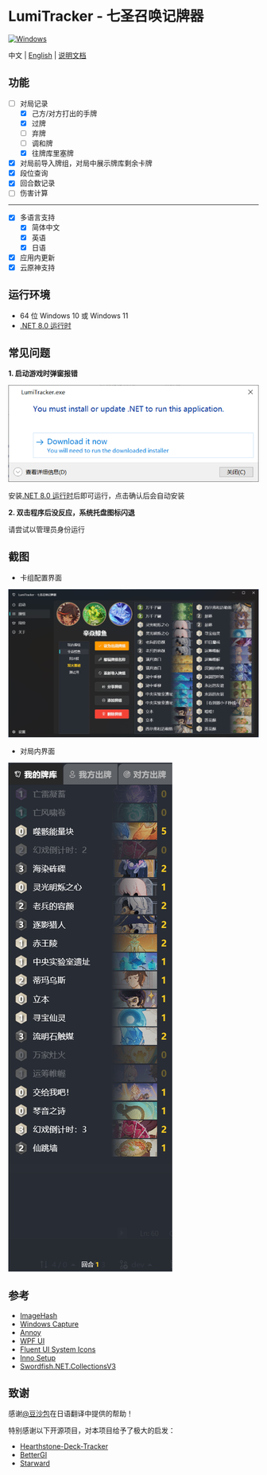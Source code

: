 # LumiTracker - 七圣召唤记牌器


<a href="https://dotnet.microsoft.com/zh-cn/download/dotnet/latest/runtime"><img alt="Windows" src="https://img.shields.io/badge/platform-Windows-blue?logo=windowsxp&style=flat-square&color=1E9BFA" /></a>

中文 | [English](README_en.md) | [说明文档](https://uex8no0g44.feishu.cn/docx/SBXZdiKNvoXeSrxgfpccuIvVnAe)

## 功能

- [ ] 对局记录
  - [x] 己方/对方打出的手牌
  - [x] 过牌
  - [ ] 弃牌
  - [ ] 调和牌
  - [x] 往牌库里塞牌
- [x] 对局前导入牌组，对局中展示牌库剩余卡牌
- [x] 段位查询
- [x] 回合数记录
- [ ] 伤害计算

---

- [x] 多语言支持
  - [x] 简体中文
  - [x] 英语
  - [x] 日语
- [x] 应用内更新
- [x] 云原神支持

## 运行环境

- 64 位 Windows 10 或 Windows 11
- [.NET 8.0 运行时](https://dotnet.microsoft.com/zh-cn/download/dotnet/8.0/runtime)

## 常见问题

**1. 启动游戏时弹窗报错**

![image-20240607052418136](images/image-20240607052418136.png)

安装[.NET 8.0 运行时](https://dotnet.microsoft.com/zh-cn/download/dotnet/8.0/runtime)后即可运行，点击确认后会自动安装

**2. 双击程序后没反应，系统托盘图标闪退**

请尝试以管理员身份运行

## 截图
- 卡组配置界面

![image-20240607051247421](images/Snipaste_2024-08-03_18-18-05.png)

- 对局内界面

![image-20240607051247421](images/Snipaste_2024-07-28_17-02-50.png)

## 参考

- [ImageHash](https://github.com/JohannesBuchner/imagehash)
- [Windows Capture](https://github.com/NiiightmareXD/windows-capture)
- [Annoy](https://github.com/spotify/annoy)
- [WPF UI](https://github.com/lepoco/wpfui)
- [Fluent UI System Icons](https://github.com/microsoft/fluentui-system-icons)
- [Inno Setup](https://jrsoftware.org/isinfo.php)
- [Swordfish.NET.CollectionsV3](https://github.com/stewienj/SwordfishCollections)

## 致谢
感谢[@豆沙包](https://space.bilibili.com/771364)在日语翻译中提供的帮助！

特别感谢以下开源项目，对本项目给予了极大的启发：
- [Hearthstone-Deck-Tracker](https://github.com/HearthSim/Hearthstone-Deck-Tracker)
- [BetterGI](https://github.com/babalae/better-genshin-impact)
- [Starward](https://github.com/Scighost/Starward)